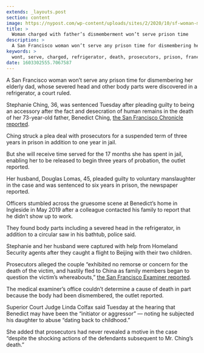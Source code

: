 ```yaml
--- 
extends: _layouts.post 
section: content 
image: https://nypost.com/wp-content/uploads/sites/2/2020/10/sf-woman-murder-01.jpg?quality=90&strip=all&w=1200 
title: > 
  Woman charged with father’s dismemberment won’t serve prison time 
description: > 
  A San Francisco woman won’t serve any prison time for dismembering her elderly dad, whose severed head and other body parts were discovered in a refrigerator, a court ruled.Ching struck a plea deal with prosecutors for a suspended term of three years in prison in addition to one year in jail.Her husband, Douglas Lomas, 45, pleaded guilty to voluntary manslaughter in the case and was sentenced to six years in prison, the newspaper reported.They found body parts including a severed head in the refrigerator, in addition to a circular saw in his bathtub, police said.The medical examiner’s office couldn’t determine a cause of death in part because the body had been dismembered, the outlet reported. 
keywords: > 
  wont, serve, charged, refrigerator, death, prosecutors, prison, francisco, san, fathers, severed, body, parts, woman, dismemberment, sentenced 
date: 1603302555.7067587 
--- 
```

<div><p>A San Francisco woman won&#8217;t serve any prison time for dismembering her elderly dad, whose severed head and other body parts were discovered in a refrigerator, a court ruled.</p>
<p>Stephanie Ching, 36, was sentenced Tuesday after pleading guilty to being an accessory after the fact and desecration of human remains in the death of her 73-year-old father, Benedict Ching, <a href="https://www.sfchronicle.com/crime/article/No-prison-time-for-San-Francisco-woman-charged-in-15662965.php" target="_blank" rel="noopener noreferrer">the San Francisco Chronicle reported</a>.</p>
<p>Ching struck a plea deal with prosecutors for a suspended term of three years in prison in addition to one year in jail.</p>
<p>But she will receive time served for the 17 months she has spent in jail, enabling her to be released to begin three years of probation, the outlet reported.</p>
<p>Her husband, Douglas Lomas, 45, pleaded guilty to voluntary manslaughter in the case and was sentenced to six years in prison, the newspaper reported.</p>
<p>Officers stumbled across the gruesome scene at Benedict&#8217;s home in Ingleside in May 2019 after a colleague contacted his family to report that he didn&#8217;t show up to work.</p>
<p>They found body parts including a severed head in the refrigerator, in addition to a circular saw in his bathtub, police said.</p>
<p>Stephanie and her husband were captured with help from Homeland Security agents after they caught a flight to Beijing with their two children.</p>
<p>Prosecutors alleged the couple &#8220;exhibited no remorse or concern for the death of the victim, and hastily fled to China as family members began to question the victim&#8217;s whereabouts,&#8221; <a href="https://www.sfexaminer.com/news/couple-takes-plea-deals-in-dismemberment-of-elderly-father/" target="_blank" rel="noopener noreferrer">the San Francisco Examiner reported</a>.</p>
<p>The medical examiner&#8217;s office couldn&#8217;t determine a cause of death in part because the body had been dismembered, the outlet reported.</p>
<p>Superior Court Judge Linda Colfax said Tuesday at the hearing that Benedict may have been the &#8220;initiator or aggressor&#8221; &#8212; noting he subjected his daughter to abuse &#8220;dating back to childhood.&#8221;</p>
<p>She added that prosecutors had never revealed a motive in the case &#8220;despite the shocking actions of the defendants subsequent to Mr. Ching&#8217;s death.&#8221;</p>
			</div>